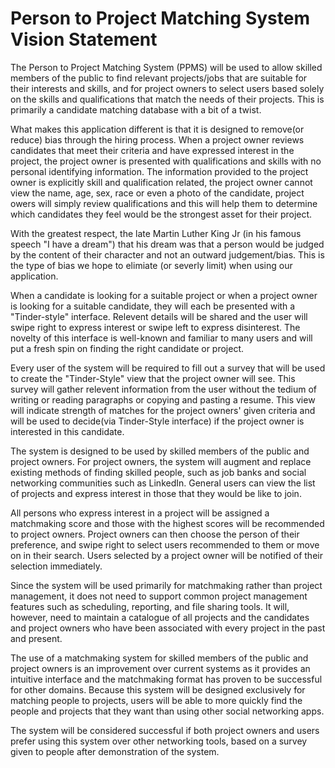 # Person to Project Matching System Vision Statement

The Person to Project Matching System (PPMS) will be used to allow skilled members of the public to find relevant projects/jobs that are suitable for their interests and skills, and for project owners to select users based solely on the skills and qualifications that match the needs of their projects. This is primarily a candidate matching database with a bit of a twist.

What makes this application different is that it is designed to remove(or reduce) bias through the hiring process. When a project owner reviews candidates that meet their criteria and have expressed interest in the project, the project owner is presented with qualifications and skills with no personal identifying information. The information provided to the project owner is explicitly skill and qualification related, the project owner cannot view the name, age, sex, race or even a photo of the candidate, project owers will simply review qualifications and this will help them to determine which candidates they feel would be the strongest asset for their project. 

With the greatest respect, the late Martin Luther King Jr (in his famous speech "I have a dream") that his dream was that a person would be judged by the content of their character and not an outward judgement/bias. This is the type of bias we hope to elimiate (or severly limit) when using our application.

When a candidate is looking for a suitable project or when a project owner is looking for a suitable candidate, they will each be presented with a "Tinder-style" interface. Relevent details will be shared and the user will swipe right to express interest or swipe left to express disinterest. The novelty of this interface is well-known and familiar to many users and will put a fresh spin on finding the right candidate or project.

Every user of the system will be required to fill out a survey that will be used to create the "Tinder-Style" view that the project owner will see. This survey will gather relevent information from the user without the tedium of writing or reading paragraphs or copying and pasting a resume. This view will indicate strength of matches for the project owners' given criteria and will be used to decide(via Tinder-Style interface) if the project owner is interested in this candidate.

The system is designed to be used by skilled members of the public and project owners. For project owners, the system will augment and replace existing methods of finding skilled people, such as job banks and social networking communities such as LinkedIn. General users can view the list of projects and express interest in those that they would be like to join.

All persons who express interest in a project will be assigned a matchmaking score and those with the highest scores will be recommended to project owners. Project owners can then choose the person of their preference, and swipe right to select users recommended to them or move on in their search. Users selected by a project owner will be notified of their selection immediately.

Since the system will be used primarily for matchmaking rather than project management, it does not need to support common project management features such as scheduling, reporting, and file sharing tools. It will, however, need to maintain a catalogue of all projects and the candidates and project owners who have been associated with every project in the past and present.

The use of a matchmaking system for skilled members of the public and project owners is an improvement over current systems as it provides an intuitive interface and the matchmaking format has proven to be successful for other domains. Because this system will be designed exclusively for matching people to projects, users will be able to more quickly find the people and projects that they want than using other social networking apps.

The system will be considered successful if both project owners and users prefer using this system over other networking tools, based on a survey given to people after demonstration of the system.